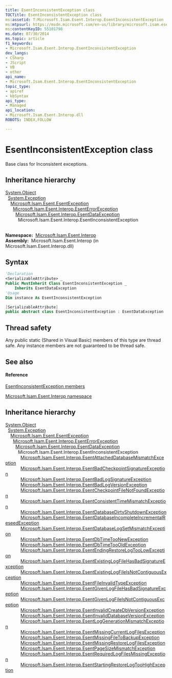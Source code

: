 ```yaml
---
title: EsentInconsistentException class
TOCTitle: EsentInconsistentException class
ms:assetid: T:Microsoft.Isam.Esent.Interop.EsentInconsistentException
ms:mtpsurl: https://msdn.microsoft.com/en-us/library/microsoft.isam.esent.interop.esentinconsistentexception(v=EXCHG.10)
ms:contentKeyID: 55101798
ms.date: 07/30/2014
ms.topic: article
f1_keywords:
- Microsoft.Isam.Esent.Interop.EsentInconsistentException
dev_langs:
- CSharp
- JScript
- VB
- other
api_name: 
- Microsoft.Isam.Esent.Interop.EsentInconsistentException
topic_type: 
- apiref
- kbSyntax
api_type: 
- Managed
api_location: 
- Microsoft.Isam.Esent.Interop.dll
ROBOTS: INDEX,FOLLOW

---
```


# EsentInconsistentException class

Base class for Inconsistent exceptions.

## Inheritance hierarchy

[System.Object](https://docs.microsoft.com/dotnet/api/system.object?redirectedfrom=MSDN)  
  [System.Exception](https://docs.microsoft.com/dotnet/api/system.exception?redirectedfrom=MSDN)  
    [Microsoft.Isam.Esent.EsentException](dn292088\(v=exchg.10\).md)  
      [Microsoft.Isam.Esent.Interop.EsentErrorException](dn274314\(v=exchg.10\).md)  
        [Microsoft.Isam.Esent.Interop.EsentDataException](dn334392\(v=exchg.10\).md)  
          Microsoft.Isam.Esent.Interop.EsentInconsistentException  
            

**Namespace:**  [Microsoft.Isam.Esent.Interop](hh596136\(v=exchg.10\).md)  
**Assembly:**  Microsoft.Isam.Esent.Interop (in Microsoft.Isam.Esent.Interop.dll)

## Syntax

``` vb
'Declaration
<SerializableAttribute> _
Public MustInherit Class EsentInconsistentException _
    Inherits EsentDataException
'Usage
Dim instance As EsentInconsistentException
```

``` csharp
[SerializableAttribute]
public abstract class EsentInconsistentException : EsentDataException
```

## Thread safety

Any public static (Shared in Visual Basic) members of this type are thread safe. Any instance members are not guaranteed to be thread safe.

## See also

#### Reference

[EsentInconsistentException members](dn350428\(v=exchg.10\).md)

[Microsoft.Isam.Esent.Interop namespace](hh596136\(v=exchg.10\).md)

## Inheritance hierarchy

[System.Object](https://docs.microsoft.com/dotnet/api/system.object?redirectedfrom=MSDN)  
  [System.Exception](https://docs.microsoft.com/dotnet/api/system.exception?redirectedfrom=MSDN)  
    [Microsoft.Isam.Esent.EsentException](dn292088\(v=exchg.10\).md)  
      [Microsoft.Isam.Esent.Interop.EsentErrorException](dn274314\(v=exchg.10\).md)  
        [Microsoft.Isam.Esent.Interop.EsentDataException](dn334392\(v=exchg.10\).md)  
          Microsoft.Isam.Esent.Interop.EsentInconsistentException  
            [Microsoft.Isam.Esent.Interop.EsentAttachedDatabaseMismatchException](dn334236\(v=exchg.10\).md)  
            [Microsoft.Isam.Esent.Interop.EsentBadCheckpointSignatureException](dn273995\(v=exchg.10\).md)  
            [Microsoft.Isam.Esent.Interop.EsentBadLogSignatureException](dn274072\(v=exchg.10\).md)  
            [Microsoft.Isam.Esent.Interop.EsentBadLogVersionException](dn274023\(v=exchg.10\).md)  
            [Microsoft.Isam.Esent.Interop.EsentCheckpointFileNotFoundException](dn274140\(v=exchg.10\).md)  
            [Microsoft.Isam.Esent.Interop.EsentConsistentTimeMismatchException](dn274215\(v=exchg.10\).md)  
            [Microsoft.Isam.Esent.Interop.EsentDatabaseDirtyShutdownException](dn334290\(v=exchg.10\).md)  
            [Microsoft.Isam.Esent.Interop.EsentDatabaseIncompleteIncrementalReseedException](dn334412\(v=exchg.10\).md)  
            [Microsoft.Isam.Esent.Interop.EsentDatabaseLogSetMismatchException](dn334359\(v=exchg.10\).md)  
            [Microsoft.Isam.Esent.Interop.EsentDbTimeTooNewException](dn334407\(v=exchg.10\).md)  
            [Microsoft.Isam.Esent.Interop.EsentDbTimeTooOldException](dn274245\(v=exchg.10\).md)  
            [Microsoft.Isam.Esent.Interop.EsentEndingRestoreLogTooLowException](dn274239\(v=exchg.10\).md)  
            [Microsoft.Isam.Esent.Interop.EsentExistingLogFileHasBadSignatureException](dn274318\(v=exchg.10\).md)  
            [Microsoft.Isam.Esent.Interop.EsentExistingLogFileIsNotContiguousException](dn274260\(v=exchg.10\).md)  
            [Microsoft.Isam.Esent.Interop.EsentFileInvalidTypeException](dn274337\(v=exchg.10\).md)  
            [Microsoft.Isam.Esent.Interop.EsentGivenLogFileHasBadSignatureException](dn350421\(v=exchg.10\).md)  
            [Microsoft.Isam.Esent.Interop.EsentGivenLogFileIsNotContiguousException](dn350479\(v=exchg.10\).md)  
            [Microsoft.Isam.Esent.Interop.EsentInvalidCreateDbVersionException](dn319468\(v=exchg.10\).md)  
            [Microsoft.Isam.Esent.Interop.EsentInvalidDatabaseVersionException](dn319486\(v=exchg.10\).md)  
            [Microsoft.Isam.Esent.Interop.EsentLogGenerationMismatchException](dn334564\(v=exchg.10\).md)  
            [Microsoft.Isam.Esent.Interop.EsentMissingCurrentLogFilesException](dn334701\(v=exchg.10\).md)  
            [Microsoft.Isam.Esent.Interop.EsentMissingFileToBackupException](dn334656\(v=exchg.10\).md)  
            [Microsoft.Isam.Esent.Interop.EsentMissingRestoreLogFilesException](dn334755\(v=exchg.10\).md)  
            [Microsoft.Isam.Esent.Interop.EsentPageSizeMismatchException](dn319780\(v=exchg.10\).md)  
            [Microsoft.Isam.Esent.Interop.EsentRequiredLogFilesMissingException](dn350548\(v=exchg.10\).md)  
            [Microsoft.Isam.Esent.Interop.EsentStartingRestoreLogTooHighException](dn334858\(v=exchg.10\).md)

